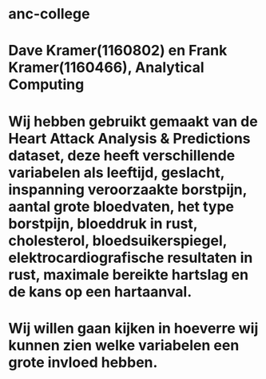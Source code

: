 # anc-college

# Dave Kramer(1160802) en Frank Kramer(1160466), Analytical Computing
# Wij hebben gebruikt gemaakt van de Heart Attack Analysis & Predictions dataset, deze heeft verschillende variabelen als leeftijd, geslacht, inspanning veroorzaakte borstpijn, aantal grote bloedvaten, het type borstpijn, bloeddruk in rust, cholesterol, bloedsuikerspiegel, elektrocardiografische resultaten in rust, maximale bereikte hartslag en de kans op een hartaanval.

# Wij willen gaan kijken in hoeverre wij kunnen zien welke variabelen een grote invloed hebben.